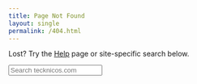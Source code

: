 ```yaml
---
title: Page Not Found
layout: single
permalink: /404.html
---
```


Lost? Try the [Help](help/) page or site-specific search below.

<form method="get" action="http://www.google.com/search" target="_blank">
<input type="hidden" name="sitesearch" value="tecknicos.com" />
<input type="text" name="q" maxlength="255" placeholder="Search tecknicos.com" />
</form>
